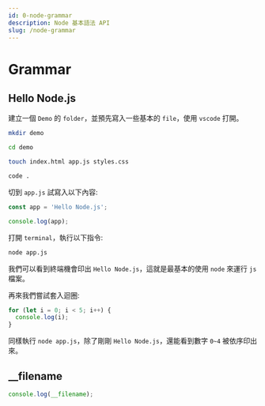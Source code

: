 ```yaml
---
id: 0-node-grammar
description: Node 基本語法 API
slug: /node-grammar
---
```


# Grammar

## Hello Node.js

建立一個 `Demo` 的 `folder`，並預先寫入一些基本的 `file`，使用 `vscode` 打開。

```bash
mkdir demo

cd demo

touch index.html app.js styles.css

code .
```

切到 `app.js` 試寫入以下內容:

```js
const app = 'Hello Node.js';

console.log(app);
```

打開 `terminal`，執行以下指令:

```bash
node app.js
```

我們可以看到終端機會印出 `Hello Node.js`，這就是最基本的使用 `node` 來運行 `js` 檔案。

再來我們嘗試套入迴圈:

```js
for (let i = 0; i < 5; i++) {
  console.log(i);
}
```

同樣執行 `node app.js`，除了剛剛 `Hello Node.js`，還能看到數字 `0~4` 被依序印出來。

## \_\_filename

```js
console.log(__filename);
```
